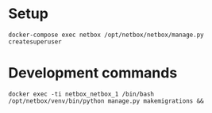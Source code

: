 # Setup

```
docker-compose exec netbox /opt/netbox/netbox/manage.py createsuperuser
```

# Development commands
```
docker exec -ti netbox_netbox_1 /bin/bash
/opt/netbox/venv/bin/python manage.py makemigrations &&
```
